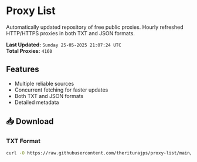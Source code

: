 # Proxy List

Automatically updated repository of free public proxies. Hourly refreshed HTTP/HTTPS proxies in both TXT and JSON formats.

**Last Updated:** `Sunday 25-05-2025 21:07:24 UTC`  
**Total Proxies:** `4160`

## Features
- Multiple reliable sources
- Concurrent fetching for faster updates
- Both TXT and JSON formats
- Detailed metadata

## 📥 Download

### TXT Format
```bash
curl -O https://raw.githubusercontent.com/theriturajps/proxy-list/main/proxies.txt